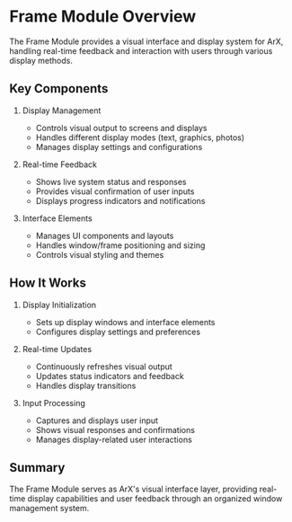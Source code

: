 # Frame Module Overview

The Frame Module provides a visual interface and display system for ArX, handling real-time feedback and interaction with users through various display methods.

## Key Components

1. Display Management
   - Controls visual output to screens and displays
   - Handles different display modes (text, graphics, photos)
   - Manages display settings and configurations

2. Real-time Feedback
   - Shows live system status and responses
   - Provides visual confirmation of user inputs
   - Displays progress indicators and notifications

3. Interface Elements
   - Manages UI components and layouts
   - Handles window/frame positioning and sizing
   - Controls visual styling and themes

## How It Works

1. Display Initialization
   - Sets up display windows and interface elements
   - Configures display settings and preferences

2. Real-time Updates
   - Continuously refreshes visual output
   - Updates status indicators and feedback
   - Handles display transitions

3. Input Processing
   - Captures and displays user input
   - Shows visual responses and confirmations
   - Manages display-related user interactions

## Summary

The Frame Module serves as ArX's visual interface layer, providing real-time display capabilities and user feedback through an organized window management system.